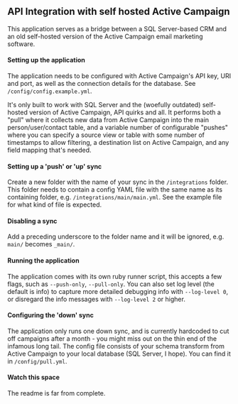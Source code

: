 ## API Integration with self hosted Active Campaign

This application serves as a bridge between a SQL Server-based CRM and an old self-hosted version of the Active Campaign email marketing software.

#### Setting up the application

The application needs to be configured with Active Campaign's API key, URI and port, as well as the connection details for the database. See `/config/config.example.yml`.

It's only built to work with SQL Server and the (woefully outdated) self-hosted version of Active Campaign, API quirks and all. It performs both a "pull" where it collects new data from Active Campaign into the main person/user/contact table, and a variable number of configurable "pushes" where you can specify a source view or table with some number of timestamps to allow filtering, a destination list on Active Campaign, and any field mapping that's needed.

#### Setting up a 'push' or 'up' sync

Create a new folder with the name of your sync in the `/integrations` folder. This folder needs to contain a config YAML file with the same name as its containing folder, e.g. `/integrations/main/main.yml`. See the example file for what kind of file is expected.

#### Disabling a sync

Add a preceding underscore to the folder name and it will be ignored, e.g. `main/` becomes `_main/`.

#### Running the application

The application comes with its own ruby runner script, this accepts a few flags, such as `--push-only`, `--pull-only`. You can also set log level (the default is info) to capture more detailed debugging info with `--log-level 0`, or disregard the info messages with `--log-level 2` or higher.

#### Configuring the 'down' sync

The application only runs one down sync, and is currently hardcoded to cut off campaigns after a month - you might miss out on the thin end of the infamous long tail. The config file consists of your schema transform from Active Campaign to your local database (SQL Server, I hope). You can find it in `/config/pull.yml`.

#### Watch this space

The readme is far from complete.
